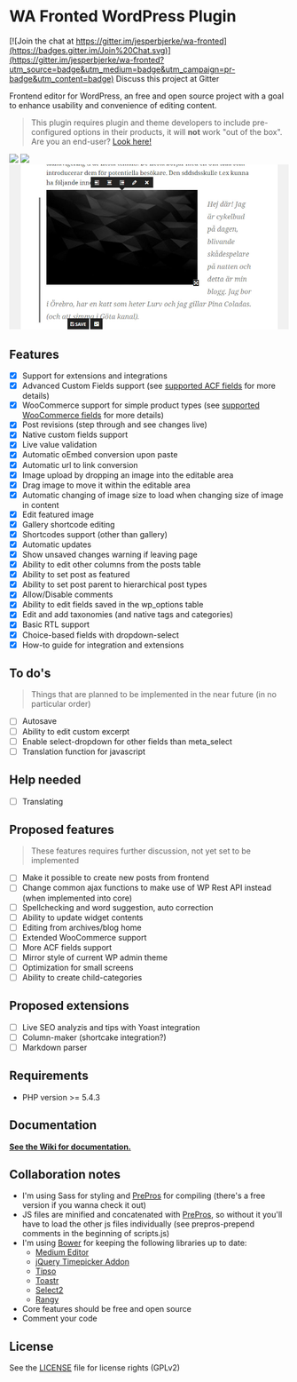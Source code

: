 WA Fronted WordPress Plugin
===========================

[![Join the chat at https://gitter.im/jesperbjerke/wa-fronted](https://badges.gitter.im/Join%20Chat.svg)](https://gitter.im/jesperbjerke/wa-fronted?utm_source=badge&utm_medium=badge&utm_campaign=pr-badge&utm_content=badge)
Discuss this project at Gitter

Frontend editor for WordPress, an free and open source project with a goal to enhance usability and convenience of editing content.

> This plugin requires plugin and theme developers to include pre-configured options in their products, it will **not** work "out of the box". Are you an end-user? [Look here!](https://edituswp.com/)

![](https://github.com/jesperbjerke/wa-fronted/blob/master/screenshots/screenshot-1.jpg)
![](https://github.com/jesperbjerke/wa-fronted/blob/master/screenshots/screenshot-2.jpg)
![](https://github.com/jesperbjerke/wa-fronted/blob/master/screenshots/screenshot-3.jpg)

## Features

* [x] Support for extensions and integrations
* [x] Advanced Custom Fields support (see [supported ACF fields](https://github.com/jesperbjerke/wa-fronted/wiki/Supported-fields) for more details)
* [x] WooCommerce support for simple product types (see [supported WooCommerce fields](https://github.com/jesperbjerke/wa-fronted/wiki/Supported-fields) for more details)
* [x] Post revisions (step through and see changes live)
* [x] Native custom fields support
* [x] Live value validation
* [x] Automatic oEmbed conversion upon paste
* [x] Automatic url to link conversion
* [x] Image upload by dropping an image into the editable area
* [x] Drag image to move it within the editable area
* [x] Automatic changing of image size to load when changing size of image in content
* [x] Edit featured image
* [x] Gallery shortcode editing
* [x] Shortcodes support (other than gallery)
* [x] Automatic updates
* [x] Show unsaved changes warning if leaving page
* [x] Ability to edit other columns from the posts table
* [x] Ability to set post as featured
* [x] Ability to set post parent to hierarchical post types
* [x] Allow/Disable comments
* [x] Ability to edit fields saved in the wp_options table
* [x] Edit and add taxonomies (and native tags and categories)
* [x] Basic RTL support
* [x] Choice-based fields with dropdown-select
* [x] How-to guide for integration and extensions

## To do's
> Things that are planned to be implemented in the near future (in no particular order)

* [ ] Autosave
* [ ] Ability to edit custom excerpt
* [ ] Enable select-dropdown for other fields than meta_select
* [ ] Translation function for javascript

## Help needed
* [ ] Translating

## Proposed features
> These features requires further discussion, not yet set to be implemented

* [ ] Make it possible to create new posts from frontend
* [ ] Change common ajax functions to make use of WP Rest API instead (when implemented into core)
* [ ] Spellchecking and word suggestion, auto correction
* [ ] Ability to update widget contents
* [ ] Editing from archives/blog home
* [ ] Extended WooCommerce support
* [ ] More ACF fields support
* [ ] Mirror style of current WP admin theme
* [ ] Optimization for small screens
* [ ] Ability to create child-categories

## Proposed extensions
* [ ] Live SEO analyzis and tips with Yoast integration
* [ ] Column-maker (shortcake integration?)
* [ ] Markdown parser

## Requirements
* PHP version >= 5.4.3

## Documentation
**[See the Wiki for documentation.](https://github.com/jesperbjerke/wa-fronted/wiki)**

## Collaboration notes
* I'm using Sass for styling and [PrePros](https://prepros.io/) for compiling (there's a free version if you wanna check it out)
* JS files are minified and concatenated with [PrePros](https://prepros.io/), so without it you'll have to load the other js files individually (see prepros-prepend comments in the beginning of scripts.js)
* I'm using [Bower](http://bower.io/) for keeping the following libraries up to date:
  * [Medium Editor](https://github.com/yabwe/medium-editor)
  * [jQuery Timepicker Addon](https://github.com/trentrichardson/jQuery-Timepicker-Addon)
  * [Tipso](https://github.com/object505/tipso)
  * [Toastr](https://github.com/CodeSeven/toastr)
  * [Select2](https://select2.github.io/)
  * [Rangy](https://github.com/timdown/rangy)
* Core features should be free and open source
* Comment your code

## License
See the [LICENSE](LICENSE.md) file for license rights (GPLv2)